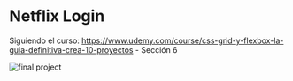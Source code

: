 # Netflix Login

Siguiendo el curso: https://www.udemy.com/course/css-grid-y-flexbox-la-guia-definitiva-crea-10-proyectos - Sección 6

[screenshot]: https://i.imgur.com/RACmzew.jpg

![final project][screenshot]
